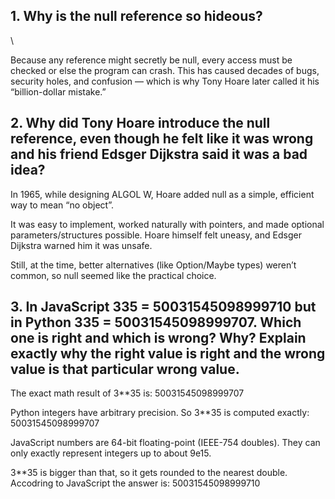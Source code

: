 ## 1. Why is the null reference so hideous?
\

Because any reference might secretly be null, every access must be checked or else the program can crash.
This has caused decades of bugs, security holes, and confusion — which is why Tony Hoare later called it his “billion-dollar mistake.”


## 2. Why did Tony Hoare introduce the null reference, even though he felt like it was wrong and his friend Edsger Dijkstra said it was a bad idea?


In 1965, while designing ALGOL W, Hoare added null as a simple, efficient way to mean “no object”.

It was easy to implement, worked naturally with pointers, and made optional parameters/structures possible.
Hoare himself felt uneasy, and Edsger Dijkstra warned him it was unsafe.

Still, at the time, better alternatives (like Option/Maybe types) weren’t common, so null seemed like the practical choice.


## 3. In JavaScript 3**35 = 50031545098999710 but in Python 3**35 = 50031545098999707. Which one is right and which is wrong? Why? Explain exactly why the right value is right and the wrong value is that particular wrong value. 


The exact math result of 3**35 is:
50031545098999707

Python integers have arbitrary precision.
So 3**35 is computed exactly:
50031545098999707

JavaScript numbers are 64-bit floating-point (IEEE-754 doubles).
They can only exactly represent integers up to about 9e15.

3**35 is bigger than that, so it gets rounded to the nearest double. Accodring to JavaScript the answer is:
50031545098999710
